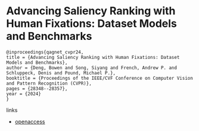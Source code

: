 # Advancing Saliency Ranking with Human Fixations: Dataset Models and Benchmarks

```
@inproceedings{qagnet_cvpr24,
title = {Advancing Saliency Ranking with Human Fixations: Dataset Models and Benchmarks},
author = {Deng, Bowen and Song, Siyang and French, Andrew P. and Schluppeck, Denis and Pound, Michael P.},
booktitle = {Proceedings of the IEEE/CVF Conference on Computer Vision and Pattern Recognition (CVPR)},
pages = {28348--28357},
year = {2024}
}
```

links
- [openaccess](https://openaccess.thecvf.com//content/CVPR2024/html/Deng_Advancing_Saliency_Ranking_with_Human_Fixations_Dataset_Models_and_Benchmarks_CVPR_2024_paper.html)

